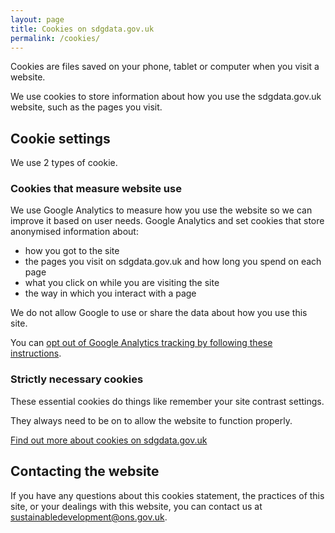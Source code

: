 ```yaml
---
layout: page
title: Cookies on sdgdata.gov.uk
permalink: /cookies/
---
```

Cookies are files saved on your phone, tablet or computer when you visit a website.

We use cookies to store information about how you use the sdgdata.gov.uk website, such as the pages you visit.

## Cookie settings
We use 2 types of cookie.

### Cookies that measure website use

We use Google Analytics to measure how you use the website so we can improve it based on user needs. Google Analytics and set cookies that store anonymised information about:

- how you got to the site
- the pages you visit on sdgdata.gov.uk and how long you spend on each page
- what you click on while you are visiting the site
- the way in which you interact with a page

We do not allow Google to use or share the data about how you use this site.

You can [opt out of Google Analytics tracking by following these instructions](https://tools.google.com/dlpage/gaoptout).

### Strictly necessary cookies

These essential cookies do things like remember your site contrast settings.

They always need to be on to allow the website to function properly.

[Find out more about cookies on sdgdata.gov.uk](/help/cookies)

## Contacting the website
If you have any questions about this cookies statement, the practices of this site, or your dealings with this website, you can contact us at <sustainabledevelopment@ons.gov.uk>.
